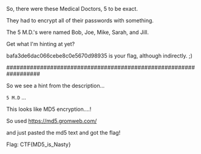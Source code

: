 So, there were these Medical Doctors, 5 to be exact. 

They had to encrypt all of their passwords with something. 

The 5 M.D.'s were named Bob, Joe, Mike, Sarah, and Jill. 

Get what I'm hinting at yet? 

bafa3de6dac066cebe8c0e5670d98935 is your flag, although indirectly. ;)

##################################################################

So we see a hint from the description...

<code>5 M.D</code> ...

This looks like MD5 encryption....!

So used https://md5.gromweb.com/

and just pasted the md5 text and got the flag!

Flag: CTF{MD5_is_Nasty}
